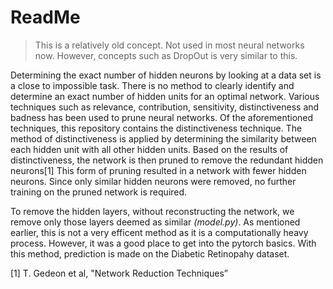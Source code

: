 # ReadMe


> This is a relatively old concept. Not used in most neural networks now. However, concepts such as DropOut is very similar to this. 

Determining the exact number of hidden neurons by looking at a data set is a close to impossible task. There is no method to clearly identify and determine an exact number of hidden units for an optimal network. Various techniques such as relevance, contribution, sensitivity, distinctiveness and badness has been used to prune neural networks. Of the aforementioned techniques, this repository contains the distinctiveness technique. The method of distinctiveness is applied by determining the similarity between each hidden unit with all other hidden units. Based on the results of distinctiveness, the network is then pruned to remove the redundant hidden neurons[1]  This form of pruning resulted in a network with fewer hidden neurons. Since only similar hidden neurons were removed, no further training on the pruned network is required.

To remove the hidden layers, without reconstructing the network, we remove only those layers deemed as similar *(model.py)*.  As mentioned earlier, this is not a very efficent method as it is a computationally heavy process. However, it was a good place to get into the pytorch basics. With this method, prediction is made on the Diabetic Retinopahy dataset. 

[1] T. Gedeon et al, "Network Reduction Techniques”